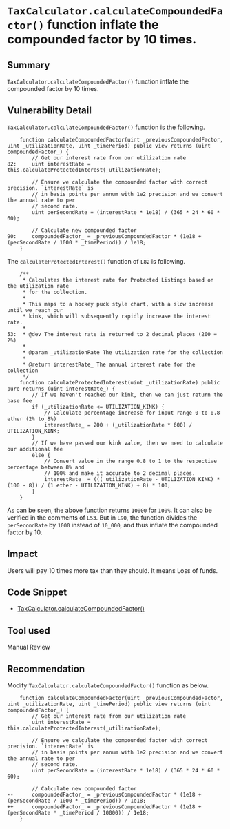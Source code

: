 # `TaxCalculator.calculateCompoundedFactor()` function inflate the compounded factor by 10 times.
## Summary
`TaxCalculator.calculateCompoundedFactor()` function inflate the compounded factor by 10 times.

## Vulnerability Detail
`TaxCalculator.calculateCompoundedFactor()` function is the following.
```solidity
    function calculateCompoundedFactor(uint _previousCompoundedFactor, uint _utilizationRate, uint _timePeriod) public view returns (uint compoundedFactor_) {
        // Get our interest rate from our utilization rate
82:     uint interestRate = this.calculateProtectedInterest(_utilizationRate);

        // Ensure we calculate the compounded factor with correct precision. `interestRate` is
        // in basis points per annum with 1e2 precision and we convert the annual rate to per
        // second rate.
        uint perSecondRate = (interestRate * 1e18) / (365 * 24 * 60 * 60);

        // Calculate new compounded factor
90:     compoundedFactor_ = _previousCompoundedFactor * (1e18 + (perSecondRate / 1000 * _timePeriod)) / 1e18;
    }
```
The `calculateProtectedInterest()` function of `L82` is following. 
```solidity
    /**
     * Calculates the interest rate for Protected Listings based on the utilization rate
     * for the collection.
     *
     * This maps to a hockey puck style chart, with a slow increase until we reach our
     * kink, which will subsequently rapidly increase the interest rate.
     *
53:  * @dev The interest rate is returned to 2 decimal places (200 = 2%)
     *
     * @param _utilizationRate The utilization rate for the collection
     *
     * @return interestRate_ The annual interest rate for the collection
     */
    function calculateProtectedInterest(uint _utilizationRate) public pure returns (uint interestRate_) {
        // If we haven't reached our kink, then we can just return the base fee
        if (_utilizationRate <= UTILIZATION_KINK) {
            // Calculate percentage increase for input range 0 to 0.8 ether (2% to 8%)
            interestRate_ = 200 + (_utilizationRate * 600) / UTILIZATION_KINK;
        }
        // If we have passed our kink value, then we need to calculate our additional fee
        else {
            // Convert value in the range 0.8 to 1 to the respective percentage between 8% and
            // 100% and make it accurate to 2 decimal places.
            interestRate_ = (((_utilizationRate - UTILIZATION_KINK) * (100 - 8)) / (1 ether - UTILIZATION_KINK) + 8) * 100;
        }
    }
```
As can be seen, the above function returns `10000` for `100%`. It can also be verified in the comments of `L53`. But in `L90`, the function divides the `perSecondRate` by `1000` instead of `10_000`, and thus inflate the compounded factor by 10.

## Impact
Users will pay 10 times more tax than they should. It means Loss of funds.

## Code Snippet
- [TaxCalculator.calculateCompoundedFactor()](https://github.com/sherlock-audit/2024-08-flayer/blob/main/flayer/src/contracts/TaxCalculator.sol#L80-L91)

## Tool used
Manual Review

## Recommendation
Modify `TaxCalculator.calculateCompoundedFactor()` function as below.
```solidity
    function calculateCompoundedFactor(uint _previousCompoundedFactor, uint _utilizationRate, uint _timePeriod) public view returns (uint compoundedFactor_) {
        // Get our interest rate from our utilization rate
        uint interestRate = this.calculateProtectedInterest(_utilizationRate);

        // Ensure we calculate the compounded factor with correct precision. `interestRate` is
        // in basis points per annum with 1e2 precision and we convert the annual rate to per
        // second rate.
        uint perSecondRate = (interestRate * 1e18) / (365 * 24 * 60 * 60);

        // Calculate new compounded factor
--      compoundedFactor_ = _previousCompoundedFactor * (1e18 + (perSecondRate / 1000 * _timePeriod)) / 1e18;
++      compoundedFactor_ = _previousCompoundedFactor * (1e18 + (perSecondRate * _timePeriod / 10000)) / 1e18;
    }
```